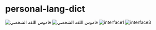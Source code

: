 # personal-lang-dict
![قاموس اللغه الشخصي](https://user-images.githubusercontent.com/46943991/146638954-f2444a3d-bf58-4e4e-9e02-626f38d806d5.png)
![قاموس اللغه الشخصي](https://user-images.githubusercontent.com/46943991/146655690-73ef1c6f-eded-46cd-b2db-38314cf26a72.png)
![interface1](https://user-images.githubusercontent.com/46943991/146658927-cf761ea0-4d54-4d72-b7a2-37546515571e.jpg)
![interface3](https://user-images.githubusercontent.com/46943991/146658953-b97aca6b-532d-496e-b3cc-b142bf210e4b.jpg)


